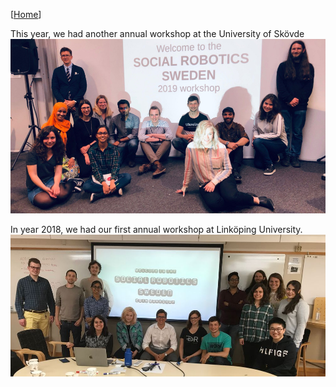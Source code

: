 [[Home](index.html)]

This year, we had another annual workshop at the University of Skövde
![](meeting-2019.jpg)

In year 2018, we had our first annual workshop at Linköping University.
![](meeting-2018.jpg)
